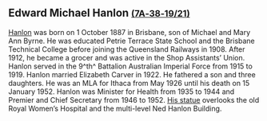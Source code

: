 
## Edward Michael Hanlon <small>[(7A‑38‑19/21)](https://brisbane.discovereverafter.com/profile/31679910 "Go to Memorial Information" )</small>

[Hanlon](https://adb.anu.edu.au/biography/hanlon-edward-michael-ned-10411) was born on 1 October 1887 in Brisbane, son of Michael and Mary Ann Byrne. He was educated Petrie Terrace State School and the Brisbane Technical College before joining the Queensland Railways in 1908. After 1912, he became a grocer and was active in the Shop Assistants’ Union. Hanlon served in the 9^th^ Battalion Australian Imperial Force from 1915 to 1919. Hanlon married Elizabeth Carver in 1922. He fathered a son and three daughters. He was an MLA for Ithaca from May 1926 until his death on 15 January 1952. Hanlon was Minister for Health from 1935 to 1944 and Premier and Chief Secretary from 1946 to 1952. [His statue](https://monumentaustralia.org.au/themes/people/government---state/display/91593-edward-hanlon) overlooks the old Royal Women’s Hospital and the multi-level Ned Hanlon Building.
